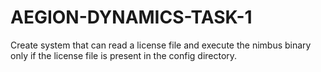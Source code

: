 # AEGION-DYNAMICS-TASK-1
Create system that can read a license file and execute the nimbus binary only if the license file is present in the config directory.
